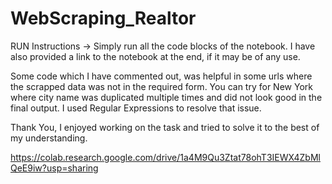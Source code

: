 # WebScraping_Realtor

RUN Instructions -> Simply run all the code blocks of the notebook. I have also provided a link to the notebook at the end, if it may be of any use. 

Some code which I have commented out, was helpful in some urls where the scrapped data was not in the required form. You can try for New York where city name was duplicated multiple times and did not look good in the final output. I used Regular Expressions to resolve that issue.

Thank You, I enjoyed working on the task and tried to solve it to the best of my understanding.


https://colab.research.google.com/drive/1a4M9Qu3Ztat78ohT3IEWX4ZbMlQeE9iw?usp=sharing
